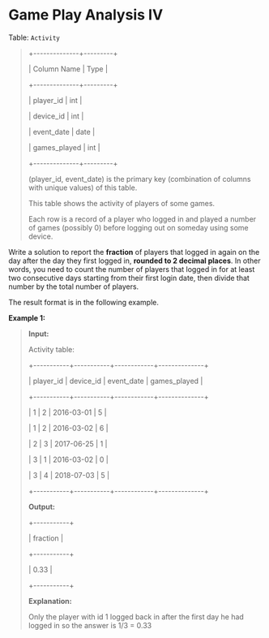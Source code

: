 # Game Play Analysis IV

Table: <code>Activity</code>
>
> +--------------+---------+
>
> | Column Name  | Type    |
>
> +--------------+---------+
>
> | player_id    | int     |
>
> | device_id    | int     |
>
> | event_date   | date    |
>
> | games_played | int     |
>
> +--------------+---------+
>
> (player_id, event_date) is the primary key (combination of columns with unique values) of this table.
>
> This table shows the activity of players of some games.
>
> Each row is a record of a player who logged in and played a number of games (possibly 0) before logging out on someday using some device.


Write a&nbsp;solution&nbsp;to report the **fraction** of players that logged in again on the day after the day they first logged in, **rounded to 2 decimal places**. In other words, you need to count the number of players that logged in for at least two consecutive days starting from their first login date, then divide that number by the total number of players.

The&nbsp;result format is in the following example.


**Example 1:**
>
> **Input:**
>
> Activity table:
>
> +-----------+-----------+------------+--------------+
>
> | player_id | device_id | event_date | games_played |
>
> +-----------+-----------+------------+--------------+
>
> | 1         | 2         | 2016-03-01 | 5            |
>
> | 1         | 2         | 2016-03-02 | 6            |
>
> | 2         | 3         | 2017-06-25 | 1            |
>
> | 3         | 1         | 2016-03-02 | 0            |
>
> | 3         | 4         | 2018-07-03 | 5            |
>
> +-----------+-----------+------------+--------------+
>
> **Output:**
>
> +-----------+
>
> | fraction  |
>
> +-----------+
>
> | 0.33      |
>
> +-----------+
>
> **Explanation:**
>
> Only the player with id 1 logged back in after the first day he had logged in so the answer is 1/3 = 0.33
